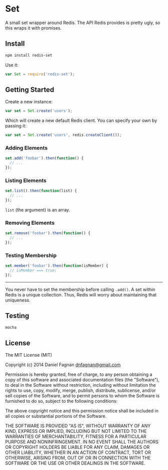 # Set

A small set wrapper around Redis. The API Redis provides is pretty ugly, so this wraps it with promises.


## Install

```bash
npm install redis-set
```

Use it:

```js
var Set = require('redis-set');
```

## Getting Started

Create a new instance:

```js
var set = Set.create('users');
```

Which will create a new default Redis client. You can specify your own by passing it:

```js
var set = Set.create('users', redis.createClient());
```

### Adding Elements

```js
set.add('foobar').then(function() {
  // ...
});
```

### Listing Elements

```js
set.list().then(function(list) {
  // ...
});
```

`list` (the argument) is an array.

### Removing Elements

```js
set.remove('foobar').then(function() {
  // ...
});
```

### Testing Membership

```js
set.member('foobar').then(function(isMember) {
  // isMember === true;
});
```

---

You never have to set the membership before calling `.add()`. A set within Redis is a unique collection. Thus, Redis will worry about maintaining that uniqueness.

## Testing

```bash
mocha
```

## License

The MIT License (MIT)

Copyright (c) 2014 Daniel Fagnan <dnfagnan@gmail.com>

Permission is hereby granted, free of charge, to any person obtaining a copy
of this software and associated documentation files (the "Software"), to deal
in the Software without restriction, including without limitation the rights
to use, copy, modify, merge, publish, distribute, sublicense, and/or sell
copies of the Software, and to permit persons to whom the Software is
furnished to do so, subject to the following conditions:

The above copyright notice and this permission notice shall be included in all
copies or substantial portions of the Software.

THE SOFTWARE IS PROVIDED "AS IS", WITHOUT WARRANTY OF ANY KIND, EXPRESS OR
IMPLIED, INCLUDING BUT NOT LIMITED TO THE WARRANTIES OF MERCHANTABILITY,
FITNESS FOR A PARTICULAR PURPOSE AND NONINFRINGEMENT. IN NO EVENT SHALL THE
AUTHORS OR COPYRIGHT HOLDERS BE LIABLE FOR ANY CLAIM, DAMAGES OR OTHER
LIABILITY, WHETHER IN AN ACTION OF CONTRACT, TORT OR OTHERWISE, ARISING FROM,
OUT OF OR IN CONNECTION WITH THE SOFTWARE OR THE USE OR OTHER DEALINGS IN THE
SOFTWARE.